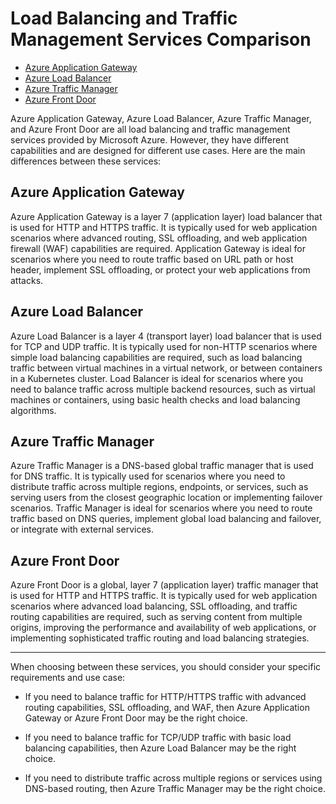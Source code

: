 # Load Balancing and Traffic Management Services Comparison

- [Azure Application Gateway](./Azure%20Application%20Gateway.md)
- [Azure Load Balancer](./Azure%20Load%20Balancer.md)
- [Azure Traffic Manager](./Azure%20Traffic%20Manager.md)
- [Azure Front Door](./Azure%20Front%20Door.md)

Azure Application Gateway, Azure Load Balancer, Azure Traffic Manager, and Azure Front Door are all load balancing and traffic management services provided by Microsoft Azure. However, they have different capabilities and are designed for different use cases. Here are the main differences between these services:

## Azure Application Gateway

Azure Application Gateway is a layer 7 (application layer) load balancer that is used for HTTP and HTTPS traffic. It is typically used for web application scenarios where advanced routing, SSL offloading, and web application firewall (WAF) capabilities are required. Application Gateway is ideal for scenarios where you need to route traffic based on URL path or host header, implement SSL offloading, or protect your web applications from attacks.

## Azure Load Balancer

Azure Load Balancer is a layer 4 (transport layer) load balancer that is used for TCP and UDP traffic. It is typically used for non-HTTP scenarios where simple load balancing capabilities are required, such as load balancing traffic between virtual machines in a virtual network, or between containers in a Kubernetes cluster. Load Balancer is ideal for scenarios where you need to balance traffic across multiple backend resources, such as virtual machines or containers, using basic health checks and load balancing algorithms.

## Azure Traffic Manager

Azure Traffic Manager is a DNS-based global traffic manager that is used for DNS traffic. It is typically used for scenarios where you need to distribute traffic across multiple regions, endpoints, or services, such as serving users from the closest geographic location or implementing failover scenarios. Traffic Manager is ideal for scenarios where you need to route traffic based on DNS queries, implement global load balancing and failover, or integrate with external services.

## Azure Front Door

Azure Front Door is a global, layer 7 (application layer) traffic manager that is used for HTTP and HTTPS traffic. It is typically used for web application scenarios where advanced load balancing, SSL offloading, and traffic routing capabilities are required, such as serving content from multiple origins, improving the performance and availability of web applications, or implementing sophisticated traffic routing and load balancing strategies.

---

When choosing between these services, you should consider your specific requirements and use case:

- If you need to balance traffic for HTTP/HTTPS traffic with advanced routing capabilities, SSL offloading, and WAF, then Azure Application Gateway or Azure Front Door may be the right choice. 

- If you need to balance traffic for TCP/UDP traffic with basic load balancing capabilities, then Azure Load Balancer may be the right choice. 

- If you need to distribute traffic across multiple regions or services using DNS-based routing, then Azure Traffic Manager may be the right choice.
